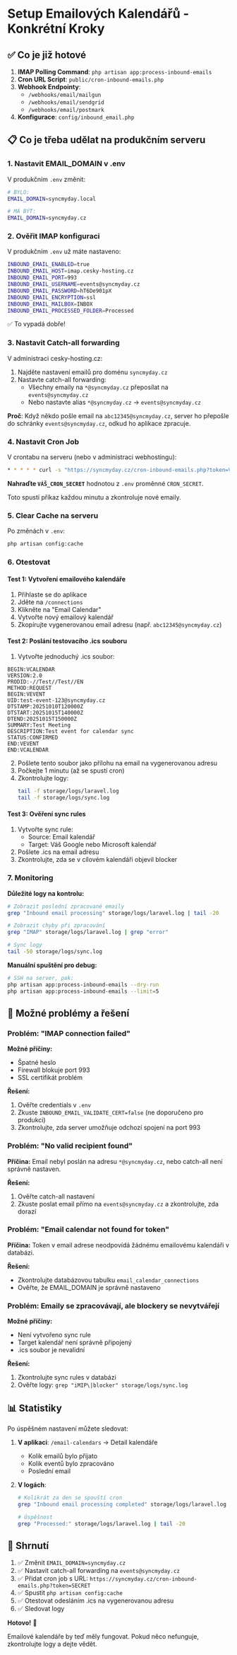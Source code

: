 # Setup Emailových Kalendářů - Konkrétní Kroky

## ✅ Co je již hotové

1. **IMAP Polling Command**: `php artisan app:process-inbound-emails`
2. **Cron URL Script**: `public/cron-inbound-emails.php`
3. **Webhook Endpointy**: 
   - `/webhooks/email/mailgun`
   - `/webhooks/email/sendgrid`
   - `/webhooks/email/postmark`
4. **Konfigurace**: `config/inbound_email.php`

## 📋 Co je třeba udělat na produkčním serveru

### 1. Nastavit EMAIL_DOMAIN v .env

V produkčním `.env` změnit:
```bash
# BYLO:
EMAIL_DOMAIN=syncmyday.local

# MÁ BÝT:
EMAIL_DOMAIN=syncmyday.cz
```

### 2. Ověřit IMAP konfiguraci

V produkčním `.env` už máte nastaveno:
```bash
INBOUND_EMAIL_ENABLED=true
INBOUND_EMAIL_HOST=imap.cesky-hosting.cz
INBOUND_EMAIL_PORT=993
INBOUND_EMAIL_USERNAME=events@syncmyday.cz
INBOUND_EMAIL_PASSWORD=hT6De901pX
INBOUND_EMAIL_ENCRYPTION=ssl
INBOUND_EMAIL_MAILBOX=INBOX
INBOUND_EMAIL_PROCESSED_FOLDER=Processed
```

✅ To vypadá dobře!

### 3. Nastavit Catch-all forwarding

V administraci cesky-hosting.cz:

1. Najděte nastavení emailů pro doménu `syncmyday.cz`
2. Nastavte catch-all forwarding:
   - Všechny emaily na `*@syncmyday.cz` přeposílat na `events@syncmyday.cz`
   - Nebo nastavte alias `*@syncmyday.cz` → `events@syncmyday.cz`

**Proč**: Když někdo pošle email na `abc12345@syncmyday.cz`, server ho přepošle do schránky `events@syncmyday.cz`, odkud ho aplikace zpracuje.

### 4. Nastavit Cron Job

V crontabu na serveru (nebo v administraci webhostingu):

```bash
* * * * * curl -s "https://syncmyday.cz/cron-inbound-emails.php?token=VÁŠ_CRON_SECRET" > /dev/null 2>&1
```

**Nahraďte `VÁŠ_CRON_SECRET`** hodnotou z `.env` proměnné `CRON_SECRET`.

Toto spustí příkaz každou minutu a zkontroluje nové emaily.

### 5. Clear Cache na serveru

Po změnách v `.env`:
```bash
php artisan config:cache
```

### 6. Otestovat

#### Test 1: Vytvoření emailového kalendáře

1. Přihlaste se do aplikace
2. Jděte na `/connections`
3. Klikněte na "Email Calendar"
4. Vytvořte nový emailový kalendář
5. Zkopírujte vygenerovanou email adresu (např. `abc12345@syncmyday.cz`)

#### Test 2: Poslání testovacího .ics souboru

1. Vytvořte jednoduchý .ics soubor:

```ics
BEGIN:VCALENDAR
VERSION:2.0
PRODID:-//Test//Test//EN
METHOD:REQUEST
BEGIN:VEVENT
UID:test-event-123@syncmyday.cz
DTSTAMP:20251010T120000Z
DTSTART:20251015T140000Z
DTEND:20251015T150000Z
SUMMARY:Test Meeting
DESCRIPTION:Test event for calendar sync
STATUS:CONFIRMED
END:VEVENT
END:VCALENDAR
```

2. Pošlete tento soubor jako přílohu na email na vygenerovanou adresu
3. Počkejte 1 minutu (až se spustí cron)
4. Zkontrolujte logy:
   ```bash
   tail -f storage/logs/laravel.log
   tail -f storage/logs/sync.log
   ```

#### Test 3: Ověření sync rules

1. Vytvořte sync rule:
   - Source: Email kalendář
   - Target: Váš Google nebo Microsoft kalendář
2. Pošlete .ics na email adresu
3. Zkontrolujte, zda se v cílovém kalendáři objevil blocker

### 7. Monitoring

**Důležité logy na kontrolu:**

```bash
# Zobrazit poslední zpracované emaily
grep "Inbound email processing" storage/logs/laravel.log | tail -20

# Zobrazit chyby při zpracování
grep "IMAP" storage/logs/laravel.log | grep "error"

# Sync logy
tail -50 storage/logs/sync.log
```

**Manuální spuštění pro debug:**

```bash
# SSH na server, pak:
php artisan app:process-inbound-emails --dry-run
php artisan app:process-inbound-emails --limit=5
```

## 🔧 Možné problémy a řešení

### Problém: "IMAP connection failed"

**Možné příčiny:**
- Špatné heslo
- Firewall blokuje port 993
- SSL certifikát problém

**Řešení:**
1. Ověřte credentials v `.env`
2. Zkuste `INBOUND_EMAIL_VALIDATE_CERT=false` (ne doporučeno pro produkci)
3. Zkontrolujte, zda server umožňuje odchozí spojení na port 993

### Problém: "No valid recipient found"

**Příčina:** Email nebyl poslán na adresu `*@syncmyday.cz`, nebo catch-all není správně nastaven.

**Řešení:**
1. Ověřte catch-all nastavení
2. Zkuste poslat email přímo na `events@syncmyday.cz` a zkontrolujte, zda dorazí

### Problém: "Email calendar not found for token"

**Příčina:** Token v email adrese neodpovídá žádnému emailovému kalendáři v databázi.

**Řešení:**
- Zkontrolujte databázovou tabulku `email_calendar_connections`
- Ověřte, že EMAIL_DOMAIN je správně nastaveno

### Problém: Emaily se zpracovávají, ale blockery se nevytvářejí

**Možné příčiny:**
- Není vytvořeno sync rule
- Target kalendář není správně připojený
- .ics soubor je nevalidní

**Řešení:**
1. Zkontrolujte sync rules v databázi
2. Ověřte logy: `grep "iMIP\|blocker" storage/logs/sync.log`

## 📊 Statistiky

Po úspěšném nastavení můžete sledovat:

1. **V aplikaci**: `/email-calendars` → Detail kalendáře
   - Kolik emailů bylo přijato
   - Kolik eventů bylo zpracováno
   - Poslední email

2. **V logách**:
   ```bash
   # Kolikrát za den se spouští cron
   grep "Inbound email processing completed" storage/logs/laravel.log | grep "$(date +%Y-%m-%d)" | wc -l
   
   # Úspěšnost
   grep "Processed:" storage/logs/laravel.log | tail -20
   ```

## 🎯 Shrnutí

1. ✅ Změnit `EMAIL_DOMAIN=syncmyday.cz`
2. ✅ Nastavit catch-all forwarding na `events@syncmyday.cz`
3. ✅ Přidat cron job s URL: `https://syncmyday.cz/cron-inbound-emails.php?token=SECRET`
4. ✅ Spustit `php artisan config:cache`
5. ✅ Otestovat odesláním .ics na vygenerovanou adresu
6. ✅ Sledovat logy

**Hotovo!** 🎉

Emailové kalendáře by teď měly fungovat. Pokud něco nefunguje, zkontrolujte logy a dejte vědět.

